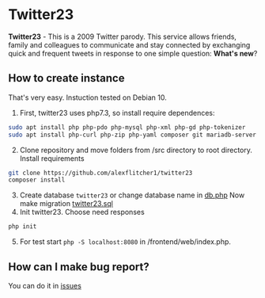 # Twitter23
**Twitter23** - This is a 2009 Twitter parody. This service allows friends, family and colleagues to communicate and stay connected by exchanging quick and frequent tweets in response to one simple question: **What's new**? 

## How to create instance
That's very easy. Instuction tested on Debian 10.
1) First, twitter23 uses php7.3, so install require dependences:
```bash
sudo apt install php php-pdo php-mysql php-xml php-gd php-tokenizer
sudo apt install php-curl php-zip php-yaml composer git mariadb-server
```
2) Clone repository and move folders from /src directory to root directory. Install requirements
```bash
git clone https://github.com/alexflitcher1/twitter23
composer install
```
3) Create database `twitter23` or change database name in [db.php](http://github.com/twitter23/twitter23/blob/master/src/frontend/config/db.php  "db.php")
Now make migration [twitter23.sql](http://github.com/twitter23/twitter23/blob/master/mysql/twitter23.sql "twitter23.sql")
4) Init twitter23. Choose need responses
```bash
php init
```
5) For test start `php -S localhost:8080` in /frontend/web/index.php.

## How can I make bug report?
You can do it in [issues](https://github.com/alexflitcher1/twitter23/issues "issues")
